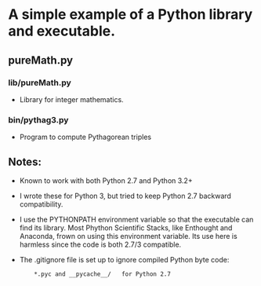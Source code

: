 
# A simple example of a Python library and executable.

## pureMath.py

### lib/pureMath.py
   * Library for integer mathematics.

### bin/pythag3.py
   * Program to compute Pythagorean triples

## Notes:
* Known to work with both Python 2.7 and Python 3.2+

* I wrote these for Python 3, but tried to keep
  Python 2.7 backward compatibility.

* I use the PYTHONPATH environment variable so
  that the executable can find its library.  Most
  Phython Scientific Stacks, like Enthought and
  Anaconda, frown on using this environment variable.
  Its use here is harmless since the code is
  both 2.7/3 compatible.

* The .gitignore file is set up to ignore compiled
  Python byte code:

  ``` __pycache__/             for Python 3
      *.pyc and __pycache__/   for Python 2.7
  ```
